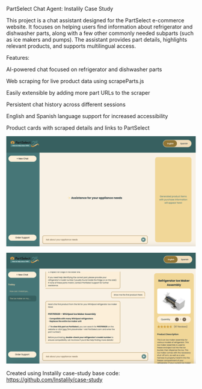 PartSelect Chat Agent: Instalily Case Study

This project is a chat assistant designed for the PartSelect e-commerce website. It focuses on helping users find information about refrigerator and dishwasher parts, along with a few other commonly needed subparts (such as ice makers and pumps). The assistant provides part details, highlights relevant products, and supports multilingual access.

Features:

AI-powered chat focused on refrigerator and dishwasher parts

Web scraping for live product data using scrapeParts.js

Easily extensible by adding more part URLs to the scraper

Persistent chat history across different sessions

English and Spanish language support for increased accessibility

Product cards with scraped details and links to PartSelect

![App Screenshot](./images/initscreen.png)

![App Screenshot](./images/partrec.png)

Created using Instalily case-study base code: https://github.com/Instalily/case-study

